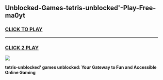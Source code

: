 
## Unblocked-Games-tetris-unblocked'-Play-Free-ma0yt
<h3>
<a href="https://premium76.site?title=tetris-unblocked'&ref=10A">CLICK TO PLAY</a></h3>
<hr>

<h3>
<a href="https://premium76.site?title=tetris-unblocked'&ref=10A">CLICK 2 PLAY</a>
  
</h3>

<a href="https://premium76.site?title=tetris-unblocked'&ref=10A"><img src="https://clearcache.store/games.png"></a>


**tetris-unblocked' games unblocked: Your Gateway to Fun and Accessible Online Gaming**
